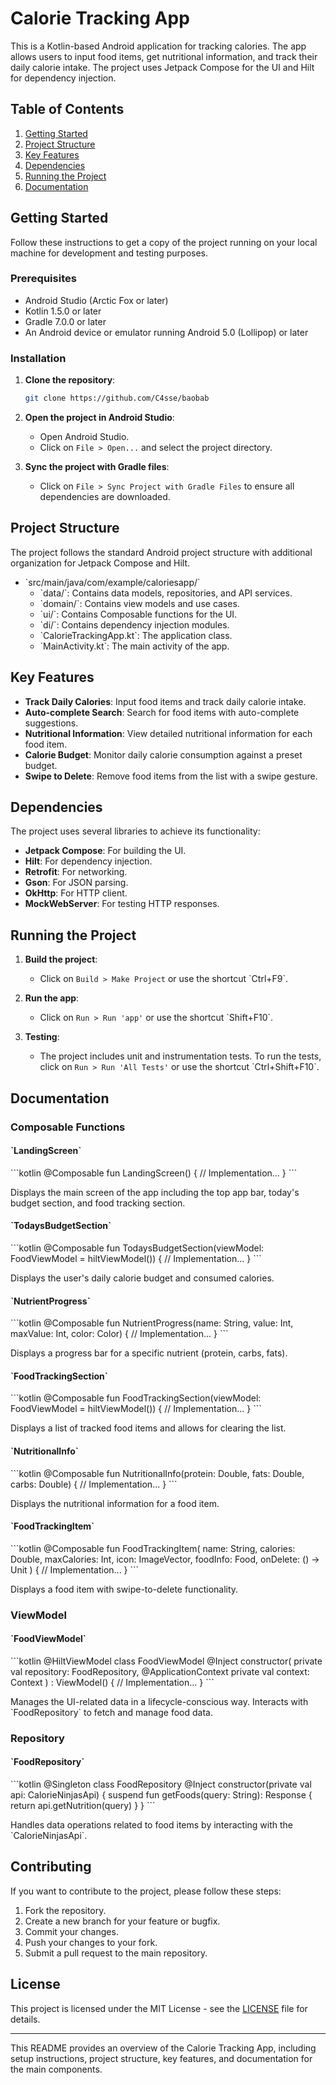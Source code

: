 
# Calorie Tracking App

This is a Kotlin-based Android application for tracking calories. The app allows users to input food items, get nutritional information, and track their daily calorie intake. The project uses Jetpack Compose for the UI and Hilt for dependency injection.

## Table of Contents

1. [Getting Started](#getting-started)
2. [Project Structure](#project-structure)
3. [Key Features](#key-features)
4. [Dependencies](#dependencies)
5. [Running the Project](#running-the-project)
6. [Documentation](#documentation)

## Getting Started

Follow these instructions to get a copy of the project running on your local machine for development and testing purposes.

### Prerequisites

- Android Studio (Arctic Fox or later)
- Kotlin 1.5.0 or later
- Gradle 7.0.0 or later
- An Android device or emulator running Android 5.0 (Lollipop) or later

### Installation

1. **Clone the repository**:

    ```bash
    git clone https://github.com/C4sse/baobab
    ```

2. **Open the project in Android Studio**:

    - Open Android Studio.
    - Click on `File > Open...` and select the project directory.

3. **Sync the project with Gradle files**:

    - Click on `File > Sync Project with Gradle Files` to ensure all dependencies are downloaded.

## Project Structure

The project follows the standard Android project structure with additional organization for Jetpack Compose and Hilt.

- \`src/main/java/com/example/caloriesapp/\`
  - \`data/\`: Contains data models, repositories, and API services.
  - \`domain/\`: Contains view models and use cases.
  - \`ui/\`: Contains Composable functions for the UI.
  - \`di/\`: Contains dependency injection modules.
  - \`CalorieTrackingApp.kt\`: The application class.
  - \`MainActivity.kt\`: The main activity of the app.

## Key Features

- **Track Daily Calories**: Input food items and track daily calorie intake.
- **Auto-complete Search**: Search for food items with auto-complete suggestions.
- **Nutritional Information**: View detailed nutritional information for each food item.
- **Calorie Budget**: Monitor daily calorie consumption against a preset budget.
- **Swipe to Delete**: Remove food items from the list with a swipe gesture.

## Dependencies

The project uses several libraries to achieve its functionality:

- **Jetpack Compose**: For building the UI.
- **Hilt**: For dependency injection.
- **Retrofit**: For networking.
- **Gson**: For JSON parsing.
- **OkHttp**: For HTTP client.
- **MockWebServer**: For testing HTTP responses.

## Running the Project

1. **Build the project**:

    - Click on `Build > Make Project` or use the shortcut \`Ctrl+F9\`.

2. **Run the app**:

    - Click on `Run > Run 'app'` or use the shortcut \`Shift+F10\`.

3. **Testing**:

    - The project includes unit and instrumentation tests. To run the tests, click on `Run > Run 'All Tests'` or use the shortcut \`Ctrl+Shift+F10\`.

## Documentation

### Composable Functions

#### \`LandingScreen\`

\`\`\`kotlin
@Composable
fun LandingScreen() {
    // Implementation...
}
\`\`\`

Displays the main screen of the app including the top app bar, today's budget section, and food tracking section.

#### \`TodaysBudgetSection\`

\`\`\`kotlin
@Composable
fun TodaysBudgetSection(viewModel: FoodViewModel = hiltViewModel()) {
    // Implementation...
}
\`\`\`

Displays the user's daily calorie budget and consumed calories.

#### \`NutrientProgress\`

\`\`\`kotlin
@Composable
fun NutrientProgress(name: String, value: Int, maxValue: Int, color: Color) {
    // Implementation...
}
\`\`\`

Displays a progress bar for a specific nutrient (protein, carbs, fats).

#### \`FoodTrackingSection\`

\`\`\`kotlin
@Composable
fun FoodTrackingSection(viewModel: FoodViewModel = hiltViewModel()) {
    // Implementation...
}
\`\`\`

Displays a list of tracked food items and allows for clearing the list.

#### \`NutritionalInfo\`

\`\`\`kotlin
@Composable
fun NutritionalInfo(protein: Double, fats: Double, carbs: Double) {
    // Implementation...
}
\`\`\`

Displays the nutritional information for a food item.

#### \`FoodTrackingItem\`

\`\`\`kotlin
@Composable
fun FoodTrackingItem(
    name: String,
    calories: Double,
    maxCalories: Int,
    icon: ImageVector,
    foodInfo: Food,
    onDelete: () -> Unit
) {
    // Implementation...
}
\`\`\`

Displays a food item with swipe-to-delete functionality.

### ViewModel

#### \`FoodViewModel\`

\`\`\`kotlin
@HiltViewModel
class FoodViewModel @Inject constructor(
    private val repository: FoodRepository,
    @ApplicationContext private val context: Context
) : ViewModel() {
    // Implementation...
}
\`\`\`

Manages the UI-related data in a lifecycle-conscious way. Interacts with \`FoodRepository\` to fetch and manage food data.

### Repository

#### \`FoodRepository\`

\`\`\`kotlin
@Singleton
class FoodRepository @Inject constructor(private val api: CalorieNinjasApi) {
    suspend fun getFoods(query: String): Response<NutritionResponse> {
        return api.getNutrition(query)
    }
}
\`\`\`

Handles data operations related to food items by interacting with the \`CalorieNinjasApi\`.

## Contributing

If you want to contribute to the project, please follow these steps:

1. Fork the repository.
2. Create a new branch for your feature or bugfix.
3. Commit your changes.
4. Push your changes to your fork.
5. Submit a pull request to the main repository.

## License

This project is licensed under the MIT License - see the [LICENSE](LICENSE) file for details.

---

This README provides an overview of the Calorie Tracking App, including setup instructions, project structure, key features, and documentation for the main components.
